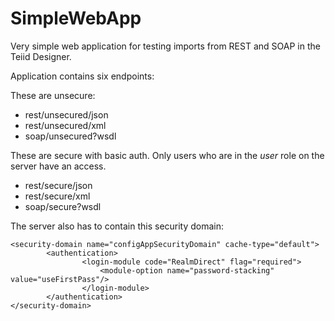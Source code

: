 # SimpleWebApp
Very simple web application for testing imports from REST and SOAP in the Teiid Designer.

Application contains six endpoints:

These are unsecure:

* rest/unsecured/json
* rest/unsecured/xml
* soap/unsecured?wsdl


These are secure with basic auth. Only users who are in the *user* role on the server have an access.

* rest/secure/json
* rest/secure/xml
* soap/secure?wsdl


The server also has to contain this security domain:

```
<security-domain name="configAppSecurityDomain" cache-type="default">
        <authentication>
                <login-module code="RealmDirect" flag="required">
                    <module-option name="password-stacking" value="useFirstPass"/>
                </login-module>
        </authentication>
</security-domain>
```

